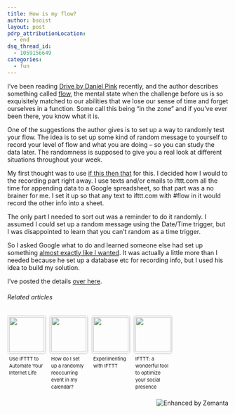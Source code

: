```yaml
---
title: How is my flow?
author: bsoist
layout: post
pdrp_attributionLocation:
  - end
dsq_thread_id:
  - 1059156649
categories:
  - fun
---
```

I’ve been reading [Drive by Daniel Pink][1] recently, and the author describes something called [flow][2], the mental state when the challenge before us is so exquisitely matched to our abilities that we lose our sense of time and forget ourselves in a function. Some call this being “in the zone” and if you’ve ever been there, you know what it is.

One of the suggestions the author gives is to set up a way to randomly test your flow. The idea is to set up some kind of random message to yourself to record your level of flow and what you are doing &#8211; so you can study the data later. The randomness is supposed to give you a real look at different situations throughout your week.

My first thought was to use [if this then that][3] for this. I decided how I would to the recording part right away. I use texts and/or emails to ifttt.com all the time for appending data to a Google spreadsheet, so that part was a no brainer for me. I set it up so that any text to ifttt.com with #flow in it would record the other info into a sheet.

The only part I needed to sort out was a reminder to do it randomly. I assumed I could set up a random message using the Date/Time trigger, but I was disappointed to learn that you can’t random as a time trigger.

So I asked Google what to do and learned someone else had set up something [almost exactly like I wanted][4]. It was actually a little more than I needed because he set up a database etc for recording info, but I used his idea to build my solution.

I’ve posted the details [over here][5].

<h6 class="zemanta-related-title" style="font-size: 1em;">
  Related articles
</h6>

<ul class="zemanta-article-ul zemanta-article-ul-image" style="margin: 0; padding: 0; overflow: hidden;">
  <li class="zemanta-article-ul-li-image zemanta-article-ul-li" style="padding: 0; background: none; list-style: none; display: block; float: left; vertical-align: top; text-align: left; width: 84px; font-size: 11px; margin: 2px 10px 10px 2px;">
    <a style="box-shadow: 0px 0px 4px #999; padding: 2px; display: block; border-radius: 2px; text-decoration: none;" href="http://maketecheasier.com/use-ifttt-to-automate-internet-life/2013/01/27" target="_blank"><img style="padding: 0; margin: 0; border: 0; display: block; width: 80px; max-width: 100%;" alt="" src="http://i.zemanta.com/141032336_80_80.jpg" /></a><a style="display: block; overflow: hidden; text-decoration: none; line-height: 12pt; height: 80px; padding: 5px 2px 0 2px;" href="http://maketecheasier.com/use-ifttt-to-automate-internet-life/2013/01/27" target="_blank">Use IFTTT to Automate Your Internet Life</a>
  </li>
  <li class="zemanta-article-ul-li-image zemanta-article-ul-li" style="padding: 0; background: none; list-style: none; display: block; float: left; vertical-align: top; text-align: left; width: 84px; font-size: 11px; margin: 2px 10px 10px 2px;">
    <a style="box-shadow: 0px 0px 4px #999; padding: 2px; display: block; border-radius: 2px; text-decoration: none;" href="http://ask.metafilter.com/234139/How-do-I-set-up-a-randomly-reoccurring-event-in-my-calendar" target="_blank"><img style="padding: 0; margin: 0; border: 0; display: block; width: 80px; max-width: 100%;" alt="" src="http://i.zemanta.com/141367503_80_80.jpg" /></a><a style="display: block; overflow: hidden; text-decoration: none; line-height: 12pt; height: 80px; padding: 5px 2px 0 2px;" href="http://ask.metafilter.com/234139/How-do-I-set-up-a-randomly-reoccurring-event-in-my-calendar" target="_blank">How do I set up a randomly reoccurring event in my calendar?</a>
  </li>
  <li class="zemanta-article-ul-li-image zemanta-article-ul-li" style="padding: 0; background: none; list-style: none; display: block; float: left; vertical-align: top; text-align: left; width: 84px; font-size: 11px; margin: 2px 10px 10px 2px;">
    <a style="box-shadow: 0px 0px 4px #999; padding: 2px; display: block; border-radius: 2px; text-decoration: none;" href="https://www.ibm.com/developerworks/mydeveloperworks/blogs/BernieMichalik/entry/experimenting_with_ifttt1" target="_blank"><img style="padding: 0; margin: 0; border: 0; display: block; width: 80px; max-width: 100%;" alt="" src="http://i.zemanta.com/noimg_110_80_80.jpg" /></a><a style="display: block; overflow: hidden; text-decoration: none; line-height: 12pt; height: 80px; padding: 5px 2px 0 2px;" href="https://www.ibm.com/developerworks/mydeveloperworks/blogs/BernieMichalik/entry/experimenting_with_ifttt1" target="_blank">Experimenting with IFTTT</a>
  </li>
  <li class="zemanta-article-ul-li-image zemanta-article-ul-li" style="padding: 0; background: none; list-style: none; display: block; float: left; vertical-align: top; text-align: left; width: 84px; font-size: 11px; margin: 2px 10px 10px 2px;">
    <a style="box-shadow: 0px 0px 4px #999; padding: 2px; display: block; border-radius: 2px; text-decoration: none;" href="http://scienceintelligence.wordpress.com/2013/01/16/ifttt-a-wonderful-tool-to-optimize-your-social-presence/" target="_blank"><img style="padding: 0; margin: 0; border: 0; display: block; width: 80px; max-width: 100%;" alt="" src="http://i.zemanta.com/138669083_80_80.jpg" /></a><a style="display: block; overflow: hidden; text-decoration: none; line-height: 12pt; height: 80px; padding: 5px 2px 0 2px;" href="http://scienceintelligence.wordpress.com/2013/01/16/ifttt-a-wonderful-tool-to-optimize-your-social-presence/" target="_blank">IFTTT: a wonderful tool to optimize your social presence</a>
  </li>
</ul>

<div class="zemanta-pixie" style="margin-top: 10px; height: 15px;">
  <a class="zemanta-pixie-a" title="Enhanced by Zemanta" href="http://www.zemanta.com/?px"><img class="zemanta-pixie-img" style="border: none; float: right;" alt="Enhanced by Zemanta" src="http://img.zemanta.com/zemified_h.png?x-id=82c91b5a-ba30-479b-8236-69215d82c082" /></a>
</div>

 [1]: http://bookbytess.tumblr.com/tagged/drive
 [2]: http://bookbytess.tumblr.com/post/40524771732/mihally-csikszentmihalyi-defines-flow-as-the
 [3]: https://ifttt.com/
 [4]: http://blog.joshhaas.com/2011/10/self-experimentation-using-ifttt-and-a-dash-of-python/
 [5]: http://whsjr.soistmann.com/work/2013/02/01/random-reminders/
